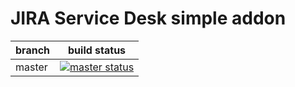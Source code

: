 # JIRA Service Desk simple addon

| branch | build status |
| ---    | ---          |
| master | [![master status](https://circleci.com/gh/guilhemmarchand/TA-jira-service-desk-simple-addon-mckesson/tree/master.svg?style=svg)](https://circleci.com/gh/guilhemmarchand/TA-jira-service-desk-simple-addon-mckesson/tree/master)
